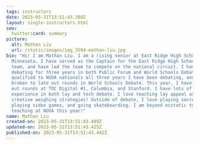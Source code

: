 ```yaml
---
tags: instructors
date: 2023-05-31T13:51:43.388Z
layout: single-instructors.html
seo:
  twitter:card: summary
picture:
  alt: Mathan Liu
  url: /static/images/img_3594-mathan-liu.jpg
bio: "Hi! I am Mathan Liu. I am a rising senior at East Ridge High School in
  Minnesota. I have served as the Captain for the East Ridge High School debate
  team, and have led the team to compete on the national circuit. I have been
  debating for three years in both Public Forum and World Schools Debate. I have
  qualified to NSDA nationals all three years I have been debating, and have
  broken to late out rounds in World Schools Debate. This year, I have broken to
  out rounds at TOC Digital #1, Columbia, and Stanford. I have lots of
  experience in both lay and tech debate. I love teaching lay appeal as well as
  creative weighing strategies! Outside of debate, I love playing soccer,
  playing video games, and going skateboarding. I am beyond ecstatic to be
  teaching at NOVA this year!"
name: Mathan Liu
created-on: 2023-05-31T13:51:43.409Z
updated-on: 2023-05-31T13:51:43.425Z
published-on: 2023-05-31T13:51:43.442Z
---
```


